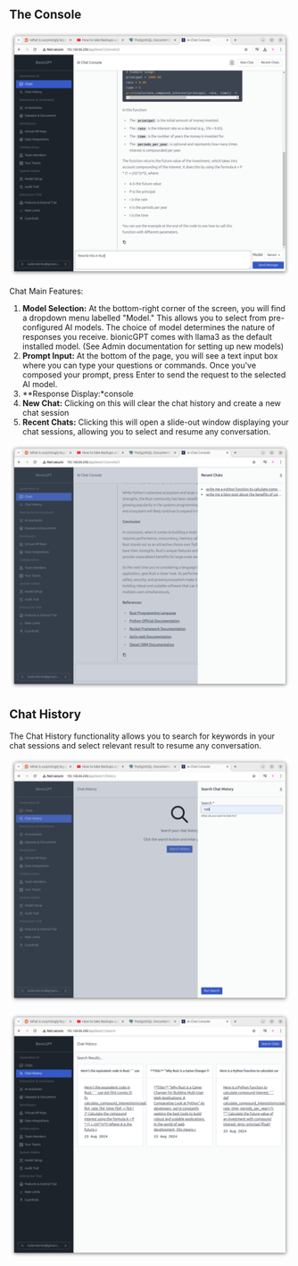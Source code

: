 ## The Console

![Alt text](console.png "Main Console window")

Chat Main Features:
1. **Model Selection:**
At the bottom-right corner of the screen, you will find a dropdown menu labelled "Model." This allows you to select from pre-configured AI models. The choice of model determines the nature of responses you receive. bionicGPT comes with llama3 as the default installed model. (See Admin documentation for setting up new models)
2. **Prompt Input:**
At the bottom of the page, you will see a text input box where you can type your questions or commands. Once you've composed your prompt, press Enter to send the request to the selected AI model.
3. **Response Display:*console
4. **New Chat:**
Clicking on this will clear the chat history and create a new chat session
5. **Recent Chats:**
Clicking this will open a slide-out window displaying your chat sessions, allowing you to select and resume any conversation.


![Alt text](recent-chats.png "Recent Chats Window")


## Chat History

The Chat History functionality allows you to search for keywords in your chat sessions and select relevant result to resume any conversation.

![Alt text](search-history-window.png "Search history window")



![Alt text](search-history-results.png "Search History Results")